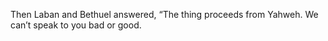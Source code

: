 Then Laban and Bethuel answered, “The thing proceeds from Yahweh. We can’t speak to you bad or good.